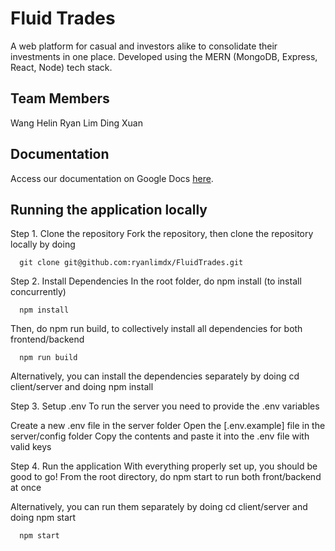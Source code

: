 # Fluid Trades

A web platform for casual and investors alike to consolidate their investments in one place. Developed using the MERN (MongoDB, Express, React, Node) tech stack.

## Team Members
Wang Helin
Ryan Lim Ding Xuan

## Documentation
Access our documentation on Google Docs [here](https://docs.google.com/document/d/1gCoxk-lQIpuvIV7AXtsrBCL8j1hDQhX6AdY5lXQm_a8/edit?usp=sharing).

## Running the application locally
Step 1. Clone the repository
Fork the repository, then clone the repository locally by doing

```
  git clone git@github.com:ryanlimdx/FluidTrades.git
```
  
Step 2. Install Dependencies
In the root folder, do npm install (to install concurrently)

```
  npm install
```

Then, do npm run build, to collectively install all dependencies for both frontend/backend

```
  npm run build
```

Alternatively, you can install the dependencies separately by doing cd client/server and doing npm install

Step 3. Setup .env
To run the server you need to provide the .env variables

Create a new .env file in the server folder
Open the [.env.example] file in the server/config folder
Copy the contents and paste it into the .env file with valid keys

Step 4. Run the application
With everything properly set up, you should be good to go! From the root directory, do npm start to run both front/backend at once

Alternatively, you can run them separately by doing cd client/server and doing npm start

```
  npm start
```
